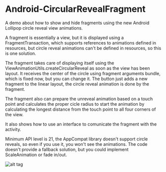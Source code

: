 Android-CircularRevealFragment
==============================

A demo about how to show and hide fragments using the new Android Lollipop circle reveal view animations.

A fragment is essentially a view, but it is displayed using a FragmentTransaction, which supports references to animations defined in resources, but circle reveal animations can't be defined in resources, so this is one solution. 

The fragment takes care of displaying itself using the ViewAnimationUtils.createCircularReveal as soon as the view has been layout. It receives the center of the circle using fragment arguments bundle, which is fixed now, but you can change it. The button just adds a new fragment to the linear layout, the circle reveal animation is done by the fragment.

The fragment also can prepare the unreveal animation based on a touch point and calculates the proper cicle radius to start the animation by calculating the longest distance from the touch point to all four corners of the view. 

It also shows how to use an interface to comunicate the fragment with the activity.

Minimum API level is 21, the AppCompat library doesn't support circle reveals, so even if you use it, you won't see the animations. The code doesn't provide a fallback solution, but you could implement ScaleAnimation or fade in/out.

![alt tag](https://lh4.googleusercontent.com/-3WPPuWKk0vM/VGIbZkHiJfI/AAAAAAAAcPQ/Hw19G6L6ktc/s800/revealfragments2.gif)
